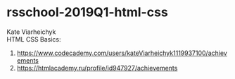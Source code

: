 # rsschool-2019Q1-html-css <br>
Kate Viarheichyk <br>
HTML CSS Basics:
1) https://www.codecademy.com/users/kateViarheichyk1119937100/achievements
2) https://htmlacademy.ru/profile/id947927/achievements
